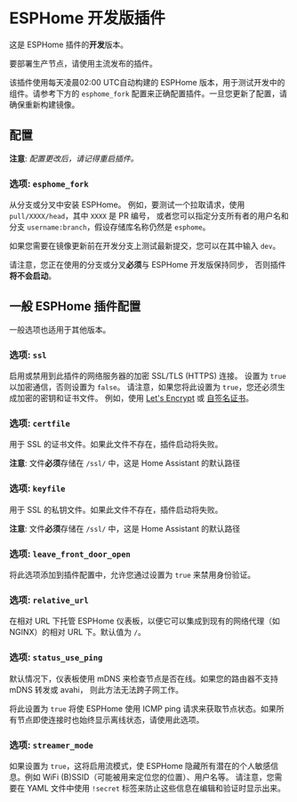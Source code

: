 # ESPHome 开发版插件

这是 ESPHome 插件的**开发**版本。

要部署生产节点，请使用主流发布的插件。

该插件使用每天凌晨02:00 UTC自动构建的 ESPHome 版本，用于测试开发中的组件。请参考下方的 `esphome_fork` 配置来正确配置插件。一旦您更新了配置，请确保重新构建镜像。

## 配置

**注意**: _配置更改后，请记得重启插件。_

### 选项: `esphome_fork`

从分支或分叉中安装 ESPHome。
例如，要测试一个拉取请求，使用 `pull/XXXX/head`，其中 `XXXX` 是 PR 编号，
或者您可以指定分支所有者的用户名和分支 `username:branch`，假设存储库名称仍然是 `esphome`。

如果您需要在镜像更新前在开发分支上测试最新提交，您可以在其中输入 `dev`。

请注意，您正在使用的分支或分叉**必须**与 ESPHome 开发版保持同步，
否则插件**将不会启动**。

## 一般 ESPHome 插件配置

一般选项也适用于其他版本。

### 选项: `ssl`

启用或禁用到此插件的网络服务器的加密 SSL/TLS (HTTPS) 连接。
设置为 `true` 以加密通信，否则设置为 `false`。
请注意，如果您将此设置为 `true`，您还必须生成加密的密钥和证书文件。
例如，使用 [Let's Encrypt](https://www.home-assistant.io/addons/lets_encrypt/)
或 [自签名证书](https://www.home-assistant.io/docs/ecosystem/certificates/tls_self_signed_certificate/)。

### 选项: `certfile`

用于 SSL 的证书文件。如果此文件不存在，插件启动将失败。

**注意**: 文件**必须**存储在 `/ssl/` 中，这是 Home Assistant 的默认路径

### 选项: `keyfile`

用于 SSL 的私钥文件。如果此文件不存在，插件启动将失败。

**注意**: 文件**必须**存储在 `/ssl/` 中，这是 Home Assistant 的默认路径

### 选项: `leave_front_door_open`

将此选项添加到插件配置中，允许您通过设置为 `true` 来禁用身份验证。

### 选项: `relative_url`

在相对 URL 下托管 ESPHome 仪表板，以便它可以集成到现有的网络代理（如 NGINX）的相对 URL 下。默认值为 `/`。

### 选项: `status_use_ping`

默认情况下，仪表板使用 mDNS 来检查节点是否在线。如果您的路由器不支持 mDNS 转发或 avahi，
则此方法无法跨子网工作。

将此设置为 `true` 将使 ESPHome 使用 ICMP ping 请求来获取节点状态。如果所有节点即使连接时也始终显示离线状态，请使用此选项。

### 选项: `streamer_mode`

如果设置为 `true`，这将启用流模式，使 ESPHome 隐藏所有潜在的个人敏感信息。例如 WiFi (B)SSID（可能被用来定位您的位置）、用户名等。
请注意，您需要在 YAML 文件中使用 `!secret` 标签来防止这些信息在编辑和验证时显示出来。